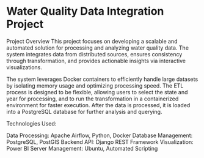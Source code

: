 # Water Quality Data Integration Project
Project Overview
This project focuses on developing a scalable and automated solution for processing and analyzing water quality data. The system integrates data from distributed sources, ensures consistency through transformation, and provides actionable insights via interactive visualizations.

The system leverages Docker containers to efficiently handle large datasets by isolating memory usage and optimizing processing speed. The ETL process is designed to be flexible, allowing users to select the state and year for processing, and to run the transformation in a containerized environment for faster execution. After the data is processed, it is loaded into a PostgreSQL database for further analysis and querying.

Technologies Used:

Data Processing: Apache Airflow, Python, Docker
Database Management: PostgreSQL, PostGIS
Backend API: Django REST Framework
Visualization: Power BI
Server Management: Ubuntu, Automated Scripting
